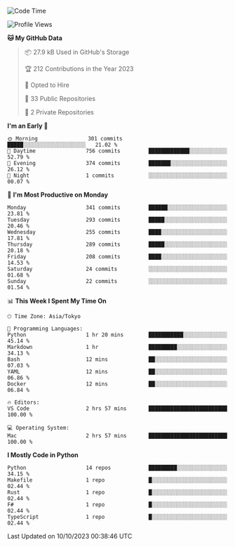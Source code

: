 <!--START_SECTION:waka-->
![Code Time](http://img.shields.io/badge/Code%20Time-718%20hrs%2042%20mins-blue)

![Profile Views](http://img.shields.io/badge/Profile%20Views-1-blue)

**🐱 My GitHub Data** 

> 📦 27.9 kB Used in GitHub's Storage 
 > 
> 🏆 212 Contributions in the Year 2023
 > 
> 💼 Opted to Hire
 > 
> 📜 33 Public Repositories 
 > 
> 🔑 2 Private Repositories 
 > 
**I'm an Early 🐤** 

```text
🌞 Morning                301 commits         █████░░░░░░░░░░░░░░░░░░░░   21.02 % 
🌆 Daytime                756 commits         █████████████░░░░░░░░░░░░   52.79 % 
🌃 Evening                374 commits         ███████░░░░░░░░░░░░░░░░░░   26.12 % 
🌙 Night                  1 commits           ░░░░░░░░░░░░░░░░░░░░░░░░░   00.07 % 
```
📅 **I'm Most Productive on Monday** 

```text
Monday                   341 commits         ██████░░░░░░░░░░░░░░░░░░░   23.81 % 
Tuesday                  293 commits         █████░░░░░░░░░░░░░░░░░░░░   20.46 % 
Wednesday                255 commits         ████░░░░░░░░░░░░░░░░░░░░░   17.81 % 
Thursday                 289 commits         █████░░░░░░░░░░░░░░░░░░░░   20.18 % 
Friday                   208 commits         ████░░░░░░░░░░░░░░░░░░░░░   14.53 % 
Saturday                 24 commits          ░░░░░░░░░░░░░░░░░░░░░░░░░   01.68 % 
Sunday                   22 commits          ░░░░░░░░░░░░░░░░░░░░░░░░░   01.54 % 
```


📊 **This Week I Spent My Time On** 

```text
🕑︎ Time Zone: Asia/Tokyo

💬 Programming Languages: 
Python                   1 hr 20 mins        ███████████░░░░░░░░░░░░░░   45.14 % 
Markdown                 1 hr                █████████░░░░░░░░░░░░░░░░   34.13 % 
Bash                     12 mins             ██░░░░░░░░░░░░░░░░░░░░░░░   07.03 % 
YAML                     12 mins             ██░░░░░░░░░░░░░░░░░░░░░░░   06.86 % 
Docker                   12 mins             ██░░░░░░░░░░░░░░░░░░░░░░░   06.84 % 

🔥 Editors: 
VS Code                  2 hrs 57 mins       █████████████████████████   100.00 % 

💻 Operating System: 
Mac                      2 hrs 57 mins       █████████████████████████   100.00 % 
```

**I Mostly Code in Python** 

```text
Python                   14 repos            █████████░░░░░░░░░░░░░░░░   34.15 % 
Makefile                 1 repo              █░░░░░░░░░░░░░░░░░░░░░░░░   02.44 % 
Rust                     1 repo              █░░░░░░░░░░░░░░░░░░░░░░░░   02.44 % 
F#                       1 repo              █░░░░░░░░░░░░░░░░░░░░░░░░   02.44 % 
TypeScript               1 repo              █░░░░░░░░░░░░░░░░░░░░░░░░   02.44 % 
```




 Last Updated on 10/10/2023 00:38:46 UTC
<!--END_SECTION:waka-->
